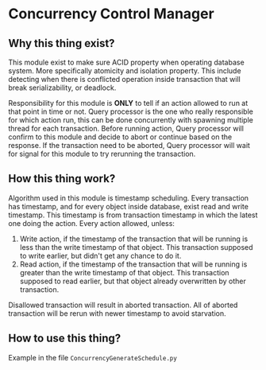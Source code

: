 # Concurrency Control Manager

## Why this thing exist?
This module exist to make sure ACID property when operating database system. More specifically atomicity and isolation property. This include detecting when there is conflicted operation inside transaction that will break serializability, or deadlock.  

Responsibility for this module is **ONLY** to tell if an action allowed to run at that point in time or not. Query processor is the one who really responsible for which action run, this can be done concurrently with spawning multiple thread for each transaction. Before running action, Query processor will confirm to this module and decide to abort or continue based on the response. If the transaction need to be aborted, Query processor will wait for signal for this module to try rerunning the transaction.

## How this thing work?
Algorithm used in this module is timestamp scheduling. Every transaction has timestamp, and for every object inside database, exist read and write timestamp. This timestamp is from transaction timestamp in which the latest one doing the action. Every action allowed, unless:  

1. Write action, if the timestamp of the transaction that will be running is less than the write timestamp of that object. This transaction supposed to write earlier, but didn't get any chance to do it.  
2. Read action, if the timestamp of the transaction that will be running is greater than the write timestamp of that object. This transaction supposed to read earlier, but that object already overwritten by other transaction.  

Disallowed transaction will result in aborted transaction. All of aborted transaction will be rerun with newer timestamp to avoid starvation.  


## How to use this thing?
Example in the file `ConcurrencyGenerateSchedule.py`
